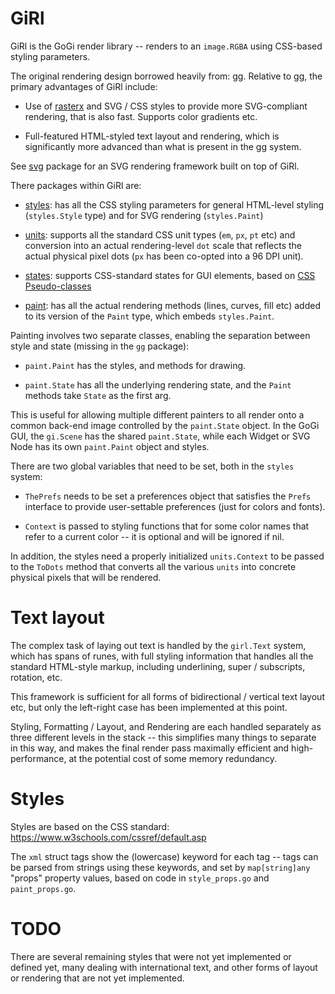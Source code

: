 # GiRl 

GiRl is the GoGi render library -- renders to an `image.RGBA` using CSS-based styling parameters.

The original rendering design borrowed heavily from: [gg](https://github.com/fogleman/gg).  Relative to gg, the primary advantages of GiRl include:

* Use of [rasterx](https://goki.dev/girl/rasterx) and SVG / CSS styles to provide more SVG-compliant rendering, that is also fast.  Supports color gradients etc.

* Full-featured HTML-styled text layout and rendering, which is significantly more advanced than what is present in the gg system.

See [svg](https://github.com/goki/svg) package for an SVG rendering framework built on top of GiRl.

There packages within GiRl are:

* [styles](styles): has all the CSS styling parameters for general HTML-level styling (`styles.Style` type) and for SVG rendering (`styles.Paint`)

* [units](units): supports all the standard CSS unit types (`em`, `px`, `pt` etc) and conversion into an actual rendering-level `dot` scale that reflects the actual physical pixel dots (`px` has been co-opted into a 96 DPI unit).

* [states](states): supports CSS-standard states for GUI elements, based on [CSS Pseudo-classes](https://developer.mozilla.org/en-US/docs/Web/CSS/Pseudo-classes)

* [paint](paint): has all the actual rendering methods (lines, curves, fill etc) added to its version of the `Paint` type, which embeds `styles.Paint`.

Painting involves two separate classes, enabling the separation between style and state (missing in the `gg` package):

* `paint.Paint` has the styles, and methods for drawing.

* `paint.State` has all the underlying rendering state, and the `Paint` methods take `State` as the first arg.

This is useful for allowing multiple different painters to all render onto a common back-end image controlled by the `paint.State` object.  In the GoGi GUI, the `gi.Scene` has the shared `paint.State`, while each Widget or SVG Node has its own `paint.Paint` object and styles.

There are two global variables that need to be set, both in the `styles` system: 

* `ThePrefs` needs to be set a preferences object that satisfies the `Prefs` interface to provide user-settable preferences (just for colors and fonts).

* `Context` is passed to styling functions that for some color names that refer to a current color -- it is optional and will be ignored if nil.

In addition, the styles need a properly initialized `units.Context` to be passed to the `ToDots` method that converts all the various `units` into concrete physical pixels that will be rendered.

# Text layout

The complex task of laying out text is handled by the `girl.Text` system, which has spans of runes, with full styling information that handles all the standard HTML-style markup, including underlining, super / subscripts, rotation, etc.

This framework is sufficient for all forms of bidirectional / vertical text layout etc, but only the left-right case has been implemented at this point.

Styling, Formatting / Layout, and Rendering are each handled separately as three different levels in the stack -- this simplifies many things to separate in this way, and makes the final render pass maximally efficient and high-performance, at the potential cost of some memory redundancy.


# Styles

Styles are based on the CSS standard: https://www.w3schools.com/cssref/default.asp

The `xml` struct tags show the (lowercase) keyword for each tag -- tags can be parsed from strings using these keywords, and set by `map[string]any` "props" property values, based on code in `style_props.go` and `paint_props.go`.

# TODO

There are several remaining styles that were not yet implemented or defined yet, many dealing with international text, and other forms of layout or rendering that are not yet implemented.

